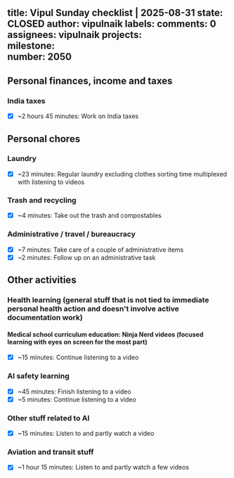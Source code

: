 title:	Vipul Sunday checklist | 2025-08-31
state:	CLOSED
author:	vipulnaik
labels:	
comments:	0
assignees:	vipulnaik
projects:	
milestone:	
number:	2050
--
## Personal finances, income and taxes

### India taxes

- [x] ~2 hours 45 minutes: Work on India taxes

## Personal chores

### Laundry

- [x] ~23 minutes: Regular laundry excluding clothes sorting time multiplexed with listening to videos

### Trash and recycling

- [x] ~4 minutes: Take out the trash and compostables

### Administrative / travel / bureaucracy

- [x] ~7 minutes: Take care of a couple of administrative items
- [x] ~2 minutes: Follow up on an administrative task

## Other activities

### Health learning (general stuff that is not tied to immediate personal health action and doesn't involve active documentation work)

#### Medical school curriculum education: Ninja Nerd videos (focused learning with eyes on screen for the most part)

- [x] ~15 minutes: Continue listening to a video

### AI safety learning

- [x] ~45 minutes: Finish listening to a video
- [x] ~5 minutes: Continue listening to a video

### Other stuff related to AI

- [x] ~15 minutes: Listen to and partly watch a video

### Aviation and transit stuff

- [x] ~1 hour 15 minutes: Listen to and partly watch a few videos
